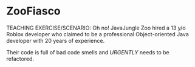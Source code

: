 # ZooFiasco
TEACHING EXERCISE/SCENARIO: Oh no! JavaJungle Zoo hired a 13 y/o Roblox developer who claimed to be a professional Object-oriented Java developer with 20 years of experience. 

Their code is full of bad code smells and *URGENTLY* needs to be refactored.



